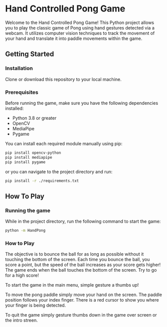 # Hand Controlled Pong Game

Welcome to the Hand Controlled Pong Game! This Python project allows you to play the classic game of Pong using hand gestures detected via a webcam. It utilizes computer vision techniques to track the movement of your hand and translate it into paddle movements within the game.

## Getting Started


### Installation

Clone or download this repository to your local machine.

### Prerequisites   

Before running the game, make sure you have the following dependencies installed:

- Python 3.8 or greater
- OpenCV
- MediaPipe
- Pygame

You can install each required module manually using pip:

```bash
pip install opencv-python
pip install mediapipe
pip install pygame
```

or you can navigate to the project directory and run:

```bash
pip install -r ./requirements.txt
```
## How To Play

### Running the game

While in the project directory, run the following command to start the game:

```bash
python -m HandPong
```

### How to Play

The objective is to bounce the ball for as long as possible without it touching the bottom of the screen.
Each time you bounce the ball, you score a point, but the speed of the ball increases as your score gets higher!
The game ends when the ball touches the bottom of the screen. Try to go for a high score!

To start the game in the main menu, simple gesture a thumbs up!

To move the pong paddle simply move your hand on the screen. 
The paddle position follows your index finger. There is a red cursor to show you where your finger is being detected.

To quit the game simply gesture thumbs down in the game over screen or the intro streen.






